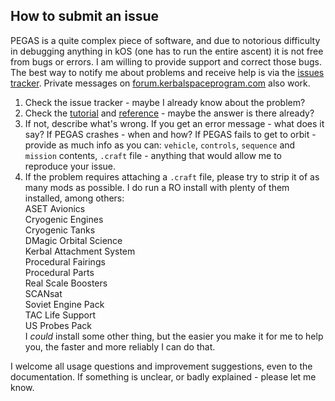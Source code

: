 ## How to submit an issue

PEGAS is a quite complex piece of software, and due to notorious difficulty in debugging anything in kOS (one has to run the entire ascent) it is not free from bugs or errors.
I am willing to provide support and correct those bugs.
The best way to notify me about problems and receive help is via the [issues tracker](../../../issues).
Private messages on [forum.kerbalspaceprogram.com](https://forum.kerbalspaceprogram.com) also work.

1. Check the issue tracker - maybe I already know about the problem?
2. Check the [tutorial](tutorial.md) and [reference](reference.md) - maybe the answer is there already?
3. If not, describe what's wrong.
If you get an error message - what does it say?
If PEGAS crashes - when and how?
If PEGAS fails to get to orbit - provide as much info as you can: `vehicle`, `controls`, `sequence` and `mission` contents, `.craft` file - anything that would allow me to reproduce your issue.
4. If the problem requires attaching a `.craft` file, please try to strip it of as many mods as possible. I do run a RO install with plenty of them installed, among others:  
ASET Avionics  
Cryogenic Engines  
Cryogenic Tanks  
DMagic Orbital Science  
Kerbal Attachment System  
Procedural Fairings  
Procedural Parts  
Real Scale Boosters  
SCANsat  
Soviet Engine Pack  
TAC Life Support  
US Probes Pack  
I *could* install some other thing, but the easier you make it for me to help you, the faster and more reliably I can do that.

I welcome all usage questions and improvement suggestions, even to the documentation.
If something is unclear, or badly explained - please let me know.
